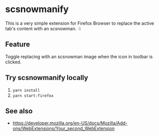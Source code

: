 # scsnowmanify
This is a very simple extension for Firefox Browser to replace the active tab's content with an scsnowman. ☃

## Feature
Toggle replacing with an scsnowman image when the icon in toolbar is clicked.

## Try scsnowmanify locally
1. `yarn install`
2. `yarn start:firefox`

## See also
* https://developer.mozilla.org/en-US/docs/Mozilla/Add-ons/WebExtensions/Your_second_WebExtension
